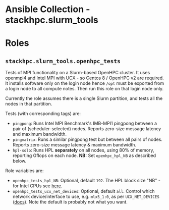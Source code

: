 # Ansible Collection - stackhpc.slurm_tools

# Roles

## `stackhpc.slurm_tools.openhpc_tests`

Tests of MPI functionality on a Slurm-based OpenHPC cluster. It uses openmpi4 and Intel MPI with UCX - so Centos 8 / OpenHPC v2 are required. It installs software only on the login node hence `/opt` must be exported from a login node to all compute notes. Then run this role on that login node only.

Currently the role assumes there is a single Slurm partition, and tests all the nodes in that partition.

Tests (with corresponding tags) are:
- `pingpong`: Runs Intel MPI Benchmark's IMB-MPI1 pingpong between a pair of (scheduler-selected) nodes. Reports zero-size message latency and maximum bandwidth.
- `pingmatrix`: Runs a similar pingpong test but between all pairs of nodes. Reports zero-size message latency & maximum bandwidth.
- `hpl-solo`: Runs HPL **separately** on all nodes, using 80% of memory, reporting Gflops on each node. **NB:** Set `openhpc_hpl_NB` as described below.

Role variables are:
- `openhpc_tests_hpl_NB`: Optional, default `192`. The HPL block size "NB" - for Intel CPUs see [here](https://software.intel.com/content/www/us/en/develop/documentation/mkl-linux-developer-guide/top/intel-math-kernel-library-benchmarks/intel-distribution-for-linpack-benchmark/configuring-parameters.html).
- `openhpc_tests_ucx_net_devices`: Optional, default `all`. Control which network device/interface to use, e.g. `mlx5_1:0`, as per `UCX_NET_DEVICES` ([docs](https://github.com/openucx/ucx/wiki/UCX-environment-parameters#setting-the-devices-to-use)). Note the default is probably not what you want.
